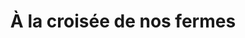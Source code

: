 ---
title: "À la croisée de nos fermes"
url: /gresy-sur-aix/a-la-croisee-de-nos-fermes/
shop: ferme
---